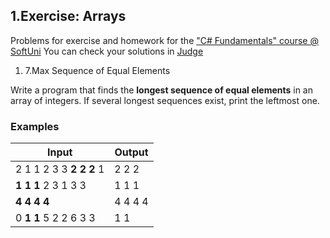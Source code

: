 ﻿## 1.Exercise: Arrays

Problems for exercise and homework for the [&quot;C#  Fundamentals&quot; course @ SoftUni](https://softuni.bg/modules/57/tech-module-4-0)
You can check your solutions in [Judge](https://judge.softuni.bg/Contests/1206)

1. 7.Max Sequence of Equal Elements

Write a program that finds the **longest sequence of equal elements** in an array of integers. If several longest sequences exist, print the leftmost one.

### Examples

| **Input** | **Output** |
| --- | --- |
| 2 1 1 2 3 3 **2 2 2** 1 | 2 2 2 |
| **1 1 1** 2 3 1 3 3 | 1 1 1 |
| **4 4 4 4** | 4 4 4 4 |
| 0 **1 1** 5 2 2 6 3 3 | 1 1 |

